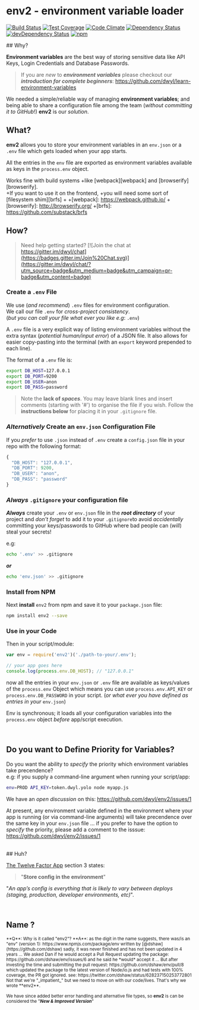 env2 - environment variable loader
===

[![Build Status](https://travis-ci.org/dwyl/env2.svg)](https://travis-ci.org/dwyl/env2)
[![Test Coverage](https://codeclimate.com/github/dwyl/env2/badges/coverage.svg)](https://codeclimate.com/github/dwyl/env2/coverage)
[![Code Climate](https://codeclimate.com/github/dwyl/env2/badges/gpa.svg)](https://codeclimate.com/github/dwyl/env2)
[![Dependency Status](https://david-dm.org/dwyl/env2.svg)](https://david-dm.org/dwyl/env2)
[![devDependency Status](https://david-dm.org/dwyl/env2/dev-status.svg)](https://david-dm.org/dwyl/env2#info=devDependencies)
[![npm](https://img.shields.io/npm/v/env2.svg)](https://www.npmjs.com/package/env2)

## Why?

**Environment variables** are the best way of storing sensitive data
like API Keys, Login Credentials and Database Passwords.

> If you are *new* to ***environment variables***
please checkout our ***introduction for complete beginners***:
https://github.com/dwyl/learn-environment-variables

We needed a simple/reliable way of managing **environment variables**;
and being able to share a configuration file among the team
(_without committing it to GitHub_!) **env2** is our *solution*.

## What?

**env2** allows you to store your environment variables in an `env.json` or a
`.env` file which gets loaded when your app starts.

All the entries in the `env` file are exported as environment variables
available as keys in the `process.env` object.

Works fine with build systems
+like [webpack][webpack] and [browserify][browserify].  
+If you want to use it on the frontend,
+you will need some sort of [filesystem shim][brfs]
+
+[webpack]: https://webpack.github.io/
+[browserify]: http://browserify.org/
+[brfs]: https://github.com/substack/brfs

## How?

> Need help getting started? [![Join the chat at https://gitter.im/dwyl/chat](https://badges.gitter.im/Join%20Chat.svg)](https://gitter.im/dwyl/chat/?utm_source=badge&utm_medium=badge&utm_campaign=pr-badge&utm_content=badge)

### Create a `.env` File

We use (*and recommend*) `.env` files for environment configuration.  
We call our file `.env` for *cross-project consistency*.  
(*but you can call your file what ever you like e.g*: `.env`)  

A `.env` file is a very explicit way of listing environment variables
without the extra syntax (_potential human/input error_) of a JSON file.
It also allows for easier copy-pasting into the terminal
(with an `export` keyword prepended to each line).

The format of a `.env` file is:

```sh
export DB_HOST=127.0.0.1
export DB_PORT=9200
export DB_USER=anon
export DB_PASS=password
```

> Note the **lack of _spaces_**. You may leave blank lines and insert comments
(starting with '#') to organise the file if you wish. Follow the **instructions
below** for placing it in your `.gitignore` file.

### *Alternatively* Create an `env.json` Configuration File

If you *prefer* to use `.json` instead of `.env` create a `config.json` file in your repo with the following format:

```js
{
  "DB_HOST": "127.0.0.1",
  "DB_PORT": 9200,
  "DB_USER": "anon",
  "DB_PASS": "password"
}
```

### *Always* `.gitignore` your configuration file

***Always*** create your `.env` or `env.json` file
in the ***root directory*** of your project and _don't forget_ to add it to your `.gitignore`to
avoid _accidentally_ committing your keys/passwords to GitHub where bad people can (*will*) steal your secrets!

e.g:
```sh
echo '.env' >> .gitignore
```
***or***
```sh
echo 'env.json' >> .gitignore
```


### Install from NPM

Next **install** `env2` from npm and save it to your `package.json` file:

```sh
npm install env2 --save
```

### Use in your Code

Then in your script/module:

```javascript
var env = require('env2')('./path-to-your/.env');

// your app goes here
console.log(process.env.DB_HOST); // "127.0.0.1"
```

now all the entries in your `env.json` or `.env` file are available as
keys/values of the `process.env` Object which means you can use
`process.env.API_KEY` or `process.env.DB_PASSWORD` in your script.
(*or what ever you have defined as entries in your* `env.json`)


Env is synchronous; it loads all your configuration variables into the
`process.env` object *before* app/script execution.

<br />

## Do you want to Define Priority for Variables?

Do you want the ability to *specify* the priority which
environment variables take precendence?  
e.g: if you supply a command-line argument when running your script/app:
```sh
env=PROD API_KEY=token.dwyl.yolo node myapp.js
```
We have an *open discussion* on this: https://github.com/dwyl/env2/issues/1

At present, any environment variable defined in the environment where
your app is running (or via command-line arguments) will take
precendence over the same key in your `env.json` file ... if you prefer
to have the option to *specify* the priority, please add a comment to the isssue:
https://github.com/dwyl/env2/issues/1


<br />
## Huh?

[The Twelve Factor App](http://12factor.net/config) section 3 states:

> "**Store config in the environment**"

"*An app’s config is everything that is likely to vary between deploys
(staging, production, developer environments, etc)*".

<br />

## Name ?
<small>
**Q**: Why is it called "env2"?  
**A**: as the digit in the name suggests, there was/is an "env" (version 1):
https://www.npmjs.com/package/env written by [@dshaw](https://github.com/dshaw)
sadly, it was never finished and has not been updated in 4 years ...
We asked Dan if he would accept a Pull Request updating the package:
https://github.com/dshaw/env/issues/6 and he said he *would* accept it ...
But after investing the time and submitting the pull request:
https://github.com/dshaw/env/pull/8 which updated the package to the latest
version of Node/io.js and had tests with 100% coverage, the PR got ignored.
see: https://twitter.com/dshaw/status/628237150253772801
Not that we're "_impatient_" but we need to move on with our code/lives.
That's why we wrote **env2**.

We have since added better error handling and alternative file types,
so **env2** is can be considered the "***New & Improved Version***"
</small>
